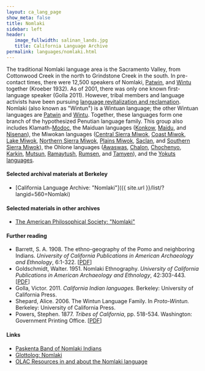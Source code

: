 ```yaml
---
layout: ca_lang_page
show_meta: false
title: Nomlaki
sidebar: left
header:
   image_fullwidth: salinan_lands.jpg
   title: California Language Archive
permalink: languages/nomlaki.html
---
```


The traditional Nomlaki language area is the Sacramento Valley, from Cottonwood Creek in the north to Grindstone Creek in the south. In pre-contact times, there were 12,500 speakers of Nomlaki, [Patwin](patwin.html), and [Wintu](wintu.html) together (Kroeber 1932). As of 2001, there was only one known first-language speaker (Golla 2011). However, tribal members and language activists have been pursuing [language revitalization and reclamation](https://news.berkeley.edu/2014/08/05/giving-the-breath-of-life-to-endangered-languages/). Nomlaki (also known as "Wintun") is a Wintuan language; the other Wintuan languages are [Patwin](patwin.html) and [Wintu](wintu.html). Together, these languages form one branch of the hypothesized Penutian language family. This group also includes Klamath-[Modoc](modoc.html), the Maiduan languages ([Konkow](konkow.html), [Maidu](maidu.html), and [Nisenan](nisenan.html)), the Miwokan languages ([Central Sierra Miwok](central-sierra-miwok.html), [Coast Miwok](coast-miwok.html), [Lake Miwok](lake-miwok.html), [Northern Sierra Miwok](northern-sierra-miwok.html), [Plains Miwok](plains-miwok.html), [Saclan](saclan.html), and [Southern Sierra Miwok](southern-sierra-miwok.html)), the Ohlone languages ([Awaswas](awaswas.html), [Chalon](chalon.html), [Chochenyo](chochenyo.html), [Karkin](karkin.html), [Mutsun](mutsun.html), [Ramaytush](ramaytush.html), [Rumsen](rumsen.html), and [Tamyen](tamyen.html)), and the [Yokuts languages](yokuts.html).

#### Selected archival materials at Berkeley

* [California Language Archive: "Nomlaki"]({{ site.url }}/list/?langid=560=Nomlaki)

#### Selected materials in other archives

* [The American Philosophical Society: "Nomlaki"](https://indigenousguide.amphilsoc.org/search?f%5B0%5D=guide_language_content_title%3ANomlaki)

#### Further reading

* Barrett, S. A. 1908. The ethno-geography of the Pomo and neighboring Indians. *University of California Publications in American Archaeology and Ethnology*, 6:1-322.
[[PDF](http://digitalassets.lib.berkeley.edu/anthpubs/ucb/text/ucp006-003-004.pdf)]
* Goldschmidt, Walter. 1951. Nomlaki Ethnography. *University of California Publications in American Archaeology and Ethnology*, 42:303-443.
[[PDF](https://digitalassets.lib.berkeley.edu/anthpubs/ucb/text/ucp042-005.pdf)]
* Golla, Victor. 2011. *California Indian languages.* Berkeley: University of California Press.
* Shepard, Alice. 2006. The Wintun Language Family. In *Proto-Wintun.* Berkeley: University of California Press.
* Powers, Stephen. 1877. *Tribes of California*, pp. 518-534. Washington: Government Printing Office.
[[PDF](http://books.google.com/books/download/Tribes_of_California.pdf?id=j6YqAAAAMAAJ&amp;output=pdf&amp;sig=ACfU3U0_I9XlTZRrVXuNqeyc_CIPKlU5mQ&amp;source=gbs_v2_summary_r&amp;cad=0)]

#### Links

* [Paskenta Band of Nomlaki Indians](https://paskenta-nsn.gov/)
* [Glottolog: Nomlaki](https://glottolog.org/resource/languoid/id/noml1242)
* [OLAC Resources in and about the Nomlaki language](http://www.language-archives.org/language/nol)

